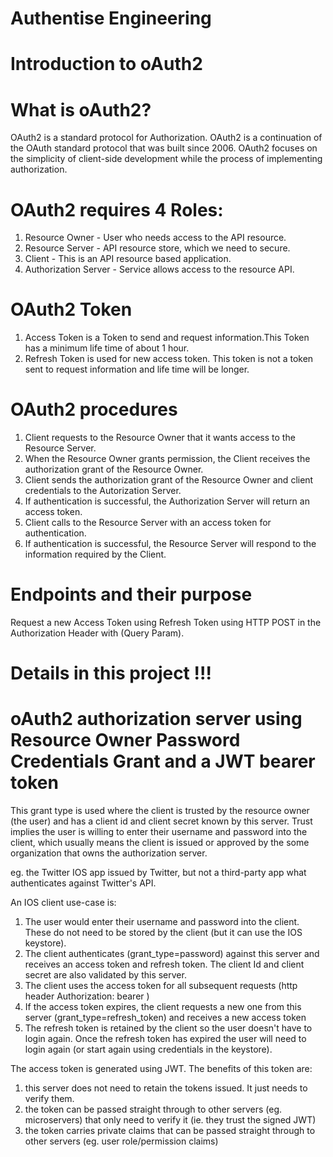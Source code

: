 # Authentise Engineering

# Introduction to oAuth2

# What is oAuth2?

OAuth2 is a standard protocol for Authorization. OAuth2 is a continuation of the OAuth standard protocol that was built since 2006. OAuth2 focuses on the simplicity of client-side development while the process of implementing authorization. 

# OAuth2 requires 4 Roles:

1. Resource Owner - User who needs access to the API resource.
2. Resource Server - API resource store, which we need to secure.
3. Client - This is an API resource based application.
4. Authorization Server - Service allows access to the resource API.

# OAuth2 Token

1. Access Token is a Token to send and request information.This Token has a minimum life time of about 1 hour.
2. Refresh Token is used for new access token. This token is not a token sent to request information and life time will be longer.

# OAuth2 procedures
1. Client requests to the Resource Owner that it wants access to the Resource Server.
2. When the Resource Owner grants permission, the Client receives the authorization grant of the Resource Owner.
3. Client sends the authorization grant of the Resource Owner and client credentials to the Autorization Server.
4. If authentication is successful, the Authorization Server will return an access token.
5. Client calls to the Resource Server with an access token for authentication.
6. If authentication is successful, the Resource Server will respond to the information required by the Client.

# Endpoints and their purpose

Request a new Access Token using Refresh Token using HTTP POST in the Authorization Header with (Query Param).

# Details in this project !!!

# oAuth2 authorization server using Resource Owner Password Credentials Grant and a JWT bearer token

This grant type is used where the client is trusted by the resource owner (the user) and has a client id and client secret known by this server. Trust implies the user is willing to enter their username and password into the client, which usually means the client is issued or approved by the some organization that owns the authorization server.

eg. the Twitter IOS app issued by Twitter, but not a third-party app what authenticates against Twitter's API.

An IOS client use-case is:

1. The user would enter their username and password into the client. These do not need to be stored by the client (but it can use the IOS keystore).
2. The client authenticates (grant_type=password) against this server and receives an access token and refresh token. The client Id and client secret are also validated by this server.
3. The client uses the access token for all subsequent requests (http header Authorization: bearer )
4. If the access token expires, the client requests a new one from this server (grant_type=refresh_token) and receives a new access token
5. The refresh token is retained by the client so the user doesn't have to login again. Once the refresh token has expired the user will need to login again (or start again using credentials in the keystore).

The access token is generated using JWT. The benefits of this token are:

1. this server does not need to retain the tokens issued. It just needs to verify them.
2. the token can be passed straight through to other servers (eg. microservers) that only need to verify it (ie. they trust the signed JWT)
3. the token carries private claims that can be passed straight through to other servers (eg. user role/permission claims)
